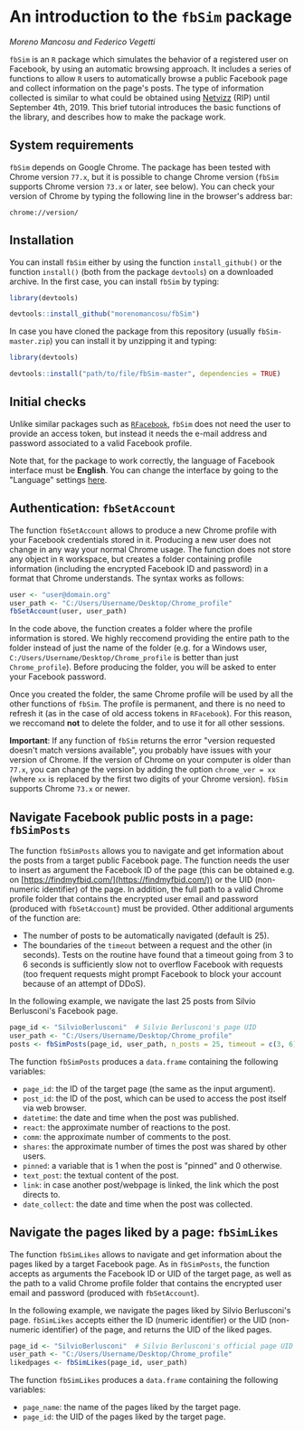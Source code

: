 
# An introduction to the ```fbSim``` package

*Moreno Mancosu and Federico Vegetti*


```fbSim``` is an ```R``` package which simulates the behavior of a registered user on Facebook, by using an automatic browsing approach. It includes a series of functions to allow ```R``` users to automatically browse a public Facebook page and collect information on the page's posts. The type of information collected is similar to what could be obtained using [Netvizz](https://wiki.digitalmethods.net/Dmi/ToolNetvizz) (RIP) until September 4th, 2019. This brief tutorial introduces the basic functions of the library, and describes how to make the package work.

## System requirements

```fbSim``` depends on Google Chrome. The package has been tested with Chrome version ```77.x```, but it is possible to change Chrome version (```fbSim``` supports Chrome version ```73.x``` or later, see below). You can check your version of Chrome by typing the following line in the browser's address bar:

```{bash eval = FALSE}
chrome://version/
```

## Installation

You can install ```fbSim``` either by using the function ```install_github()``` or the function ```install()``` (both from the package ```devtools```) on a downloaded archive. In the first case, you can install ```fbSim``` by typing:

```r
library(devtools)

devtools::install_github("morenomancosu/fbSim")
```

In case you have cloned the package from this repository (usually ```fbSim-master.zip```) you can install it by unzipping it and typing:

```r
library(devtools)

devtools::install("path/to/file/fbSim-master", dependencies = TRUE)
```

## Initial checks

Unlike similar packages such as [```RFacebook```](https://cran.r-project.org/web/packages/Rfacebook/Rfacebook.pdf), ```fbSim``` does not need the user to provide an access token, but instead it needs the e-mail address and password associated to a valid Facebook profile. 

Note that, for the package to work correctly, the language of Facebook interface must be **English**. You can change the interface by going to the "Language" settings [here](https://www.facebook.com/settings?tab=language). 


## Authentication: ```fbSetAccount```

The function ```fbSetAccount``` allows to produce a new Chrome profile with your Facebook credentials stored in it. Producing a new user does not change in any way your normal Chrome usage. The function does not store any object in ```R``` workspace, but creates a folder containing profile information (including the encrypted Facebook ID and password) in a format that Chrome understands. The syntax works as follows:

```r
user <- "user@domain.org"
user_path <- "C:/Users/Username/Desktop/Chrome_profile"
fbSetAccount(user, user_path)
```

In the code above, the function creates a folder where the profile information is stored. We highly reccomend providing the entire path to the folder instead of just the name of the folder (e.g. for a Windows user, ```C:/Users/Username/Desktop/Chrome_profile``` is better than just ```Chrome_profile```). Before producing the folder, you will be asked to enter your Facebook password. 

Once you created the folder, the same Chrome profile will be used by all the other functions of ```fbSim```. The profile is permanent, and there is no need to refresh it (as in the case of old access tokens in ```RFacebook```). For this reason, we reccomand **not** to delete the folder, and to use it for all other sessions.

**Important**: If any function of ```fbSim``` returns the error "version requested doesn't match versions available", you probably have issues with your version of Chrome. If the version of Chrome on your computer is older than ```77.x```, you can change the version by adding the option ```chrome_ver = xx``` (where ```xx``` is replaced by the first two digits of your Chrome version). ```fbSim``` supports Chrome ```73.x``` or newer.

## Navigate Facebook public posts in a page: ```fbSimPosts```

The function ```fbSimPosts``` allows you to navigate and get information about the posts from a target public Facebook page. The function needs the user to insert as argument the Facebook ID of the page (this can be obtained e.g. on [https://findmyfbid.com/](https://findmyfbid.com/)) or the UID (non-numeric identifier) of the page. In addition, the full path to a valid Chrome profile folder that contains the encrypted user email and password (produced with ```fbSetAccount```) must be provided. Other additional arguments of the function are:

- The number of posts to be automatically navigated (default is 25).
- The boundaries of the ```timeout``` between a request and the other (in seconds). Tests on the routine have found that a timeout going from 3 to 6 seconds is sufficiently slow not to overflow Facebook with requests (too frequent requests might prompt Facebook to block your account because of an attempt of DDoS).

In the following example, we navigate the last 25 posts from Silvio Berlusconi's Facebook page.

```r
page_id <- "SilvioBerlusconi"  # Silvio Berlusconi's page UID
user_path <- "C:/Users/Username/Desktop/Chrome_profile"
posts <- fbSimPosts(page_id, user_path, n_posts = 25, timeout = c(3, 6))
```

The function ```fbSimPosts``` produces a ```data.frame``` containing the following variables:

- ```page_id```: the ID of the target page (the same as the input argument).
- ```post_id```: the ID of the post, which can be used to access the post itself via web browser.
- ```datetime```: the date and time when the post was published.
- ```react```: the approximate number of reactions to the post.
- ```comm```: the approximate number of comments to the post.
- ```shares```: the approximate number of times the post was shared by other users.
- ```pinned```: a variable that is 1 when the post is "pinned" and 0 otherwise.
- ```text_post```: the textual content of the post.
- ```link```: in case another post/webpage is linked, the link which the post directs to.
- ```date_collect```: the date and time when the post was collected.


## Navigate the pages liked by a page: ```fbSimLikes```

The function ```fbSimLikes``` allows to navigate and get information about the pages liked by a target Facebook page. As in ```fbSimPosts```, the function accepts as arguments the Facebook ID or UID of the target page, as well as the path to a valid Chrome profile folder that contains the encrypted user email and password (produced with ```fbSetAccount```).

In the following example, we navigate the pages liked by Silvio Berlusconi's page. ```fbSimLikes``` accepts either the ID (numeric identifier) or the UID (non-numeric identifier) of the page, and returns the UID of the liked pages.

```r
page_id <- "SilvioBerlusconi"  # Silvio Berlusconi's official page UID
user_path <- "C:/Users/Username/Desktop/Chrome_profile"
likedpages <- fbSimLikes(page_id, user_path)
```

The function ```fbSimLikes``` produces a ```data.frame``` containing the following variables:

- ```page_name```: the name of the pages liked by the target page.
- ```page_id```: the UID of the pages liked by the target page.
